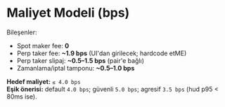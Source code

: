 # Maliyet Modeli (bps)

Bileşenler:
- Spot maker fee: **0**
- Perp taker fee: **~1.9 bps** (UI'dan girilecek; hardcode etME)
- Perp taker slipaj: **~0.5–1.5 bps** (pair'e bağlı)
- Zamanlama/iptal tamponu: **~0.5–1.0 bps**

**Hedef maliyet:** `≤ 4.0 bps`  
**Eşik önerisi:** default `4.0 bps`; güvenli `5.0 bps`; agresif `3.5 bps` (hud p95 < 80ms ise).

